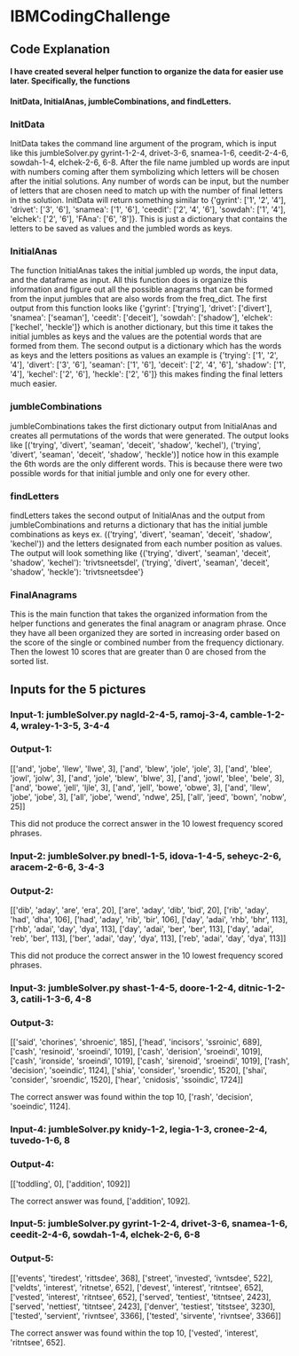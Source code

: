 # IBMCodingChallenge

## Code Explanation

#### I have created several helper function to organize the data for easier use later. Specifically, the functions
#### InitData, InitialAnas, jumbleCombinations, and findLetters. 

### InitData

InitData takes the command line argument of the program, which is input like this jumbleSolver.py gyrint-1-2-4,
drivet-3-6, snamea-1-6, ceedit-2-4-6, sowdah-1-4, elchek-2-6, 6-8. After the file name jumbled up words are input
with numbers coming after them symbolizing which letters will be chosen after the initial solutions. Any number
of words can be input, but the number of letters that are chosen need to match up with the number of final letters
in the solution. InitData will return something similar to {'gyrint': ['1', '2', '4'], 'drivet': ['3', '6'],
'snamea': ['1', '6'], 'ceedit': ['2', '4', '6'], 'sowdah': ['1', '4'], 'elchek': ['2', '6'], 'FAna': ['6', '8']}.
This is just a dictionary that contains the letters to be saved as values and the jumbled words as keys.


### InitialAnas

The function InitialAnas takes the initial jumbled up words, the input data, and the dataframe as input. All this
function does is organize this information and figure out all the possible anagrams that can be formed from the
input jumbles that are also words from the freq_dict. The first output from this function looks like
{'gyrint': ['trying'], 'drivet': ['divert'], 'snamea': ['seaman'], 'ceedit': ['deceit'],
'sowdah': ['shadow'], 'elchek': ['kechel', 'heckle']} which is another dictionary, but this time it takes the
initial jumbles as keys and the values are the potential words that are formed from them. The second output
is a dictionary which has the words as keys and the letters positions as values an example is
{'trying': ['1', '2', '4'], 'divert': ['3', '6'], 'seaman': ['1', '6'], 'deceit': ['2', '4', '6'],
'shadow': ['1', '4'], 'kechel': ['2', '6'], 'heckle': ['2', '6']} this makes finding the final letters much easier.

### jumbleCombinations

jumbleCombinations takes the first dictionary output from InitialAnas and creates all permutations of the words
that were generated. The output looks like [('trying', 'divert', 'seaman', 'deceit', 'shadow', 'kechel'),
('trying', 'divert', 'seaman', 'deceit', 'shadow', 'heckle')] notice how in this example the 6th words are the
only different words. This is because there were two possible words for that initial jumble and only one for
every other.

### findLetters

findLetters takes the second output of InitialAnas and the output from jumbleCombinations and returns a dictionary
that has the initial jumble combinations as keys ex. (('trying', 'divert', 'seaman', 'deceit', 'shadow', 'kechel'))
and the letters designated from each number position as values. The output will look something like
{('trying', 'divert', 'seaman', 'deceit', 'shadow', 'kechel'): 'trivtsneetsdel',
 ('trying', 'divert', 'seaman', 'deceit', 'shadow', 'heckle'): 'trivtsneetsdee'}

### FinalAnagrams

This is the main function that takes the organized information from the helper functions and generates the
final anagram or anagram phrase. Once they have all been organized they are sorted in increasing order based on
the score of the single or combined number from the frequency dictionary. Then the lowest 10 scores that are
greater than 0 are chosed from the sorted list.


## Inputs for the 5 pictures

### Input-1: jumbleSolver.py nagld-2-4-5, ramoj-3-4, camble-1-2-4, wraley-1-3-5, 3-4-4
 
### Output-1:
[['and', 'jobe', 'llew', 'llwe', 3], ['and', 'blew', 'jole', 'jole', 3], ['and', 'blee', 'jowl', 'jolw', 3],
 ['and', 'jole', 'blew', 'blwe', 3], ['and', 'jowl', 'blee', 'bele', 3], ['and', 'bowe', 'jell', 'ljle', 3],
 ['and', 'jell', 'bowe', 'obwe', 3], ['and', 'llew', 'jobe', 'jobe', 3], ['all', 'jobe', 'wend', 'ndwe', 25],
 ['all', 'jeed', 'bown', 'nobw', 25]]

This did not produce the correct answer in the 10 lowest frequency scored phrases.

### Input-2: jumbleSolver.py bnedl-1-5, idova-1-4-5, seheyc-2-6, aracem-2-6-6, 3-4-3

### Output-2:
[['dib', 'aday', 'are', 'era', 20], ['are', 'aday', 'dib', 'bid', 20], ['rib', 'aday', 'had', 'dha', 106],
 ['had', 'aday', 'rib', 'bir', 106], ['day', 'adai', 'rhb', 'bhr', 113], ['rhb', 'adai', 'day', 'dya', 113],
 ['day', 'adai', 'ber', 'ber', 113], ['day', 'adai', 'reb', 'ber', 113], ['ber', 'adai', 'day', 'dya', 113],
 ['reb', 'adai', 'day', 'dya', 113]]

This did not produce the correct answer in the 10 lowest frequency scored phrases.

### Input-3: jumbleSolver.py shast-1-4-5, doore-1-2-4, ditnic-1-2-3, catili-1-3-6, 4-8

### Output-3:
[['said', 'chorines', 'shroenic', 185], ['head', 'incisors', 'ssroinic', 689],
 ['cash', 'resinoid', 'sroeindi', 1019], ['cash', 'derision', 'sroeindi', 1019],
 ['cash', 'ironside', 'sroeindi', 1019], ['cash', 'sirenoid', 'sroeindi', 1019],
 ['rash', 'decision', 'soeindic', 1124], ['shia', 'consider', 'sroendic', 1520],
 ['shai', 'consider', 'sroendic', 1520], ['hear', 'cnidosis', 'ssoindic', 1724]]

The correct answer was found within the top 10, ['rash', 'decision', 'soeindic', 1124].

### Input-4: jumbleSolver.py knidy-1-2, legia-1-3, cronee-2-4, tuvedo-1-6, 8

### Output-4:
[['toddling', 0], ['addition', 1092]]

The correct answer was found, ['addition', 1092].

### Input-5: jumbleSolver.py gyrint-1-2-4, drivet-3-6, snamea-1-6, ceedit-2-4-6, sowdah-1-4, elchek-2-6, 6-8

### Output-5:

[['events', 'tiredest', 'rittsdee', 368], ['street', 'invested', 'ivntsdee', 522],
 ['veldts', 'interest', 'ritnetse', 652], ['devest', 'interest', 'ritntsee', 652],
 ['vested', 'interest', 'ritntsee', 652], ['served', 'tentiest', 'titntsee', 2423],
 ['served', 'nettiest', 'titntsee', 2423], ['denver', 'testiest', 'titstsee', 3230],
 ['tested', 'servient', 'rivntsee', 3366], ['tested', 'sirvente', 'rivntsee', 3366]]

The correct answer was found within the top 10, ['vested', 'interest', 'ritntsee', 652].